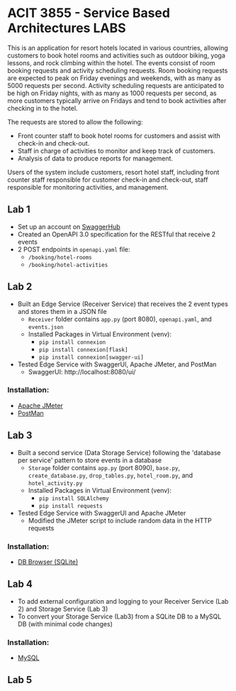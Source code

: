 # ACIT 3855 - Service Based Architectures LABS 

This is an application for resort hotels located in various countries, allowing customers to book hotel rooms and activities such as outdoor biking, yoga lessons, and rock climbing within the hotel.
The events consist of room booking requests and activity scheduling requests. Room booking requests are expected to peak on Friday evenings and weekends, with as many as 5000 requests per second. Activity scheduling requests are anticipated to be high on Friday nights, with as many as 1000 requests per second, as more customers typically arrive on Fridays and tend to book activities after checking in to the hotel.

The requests are stored to allow the following:
* Front counter staff to book hotel rooms for customers and assist with check-in and check-out.
* Staff in charge of activities to monitor and keep track of customers.
* Analysis of data to produce reports for management.

Users of the system include customers, resort hotel staff, including front counter staff responsible for customer check-in and check-out, staff responsible for monitoring activities, and management.

## Lab 1 
* Set up an account on [SwaggerHub](https://swagger.io/tools/swaggerhub/) 
* Created an OpenAPI 3.0 specification for the RESTful that receive 2 events  
* 2 POST endpoints in `openapi.yaml` file: 
    * `/booking/hotel-rooms`
    * `/booking/hotel-activities`

## Lab 2 
* Built an Edge Service (Receiver Service) that receives the 2 event types and stores them in a JSON file 
    * `Receiver` folder contains `app.py` (port 8080), `openapi.yaml`, and `events.json`
    * Installed Packages in Virtual Environment (venv): 
        * `pip install connexion`
        * `pip install connexion[flask]`
        * `pip install connexion[swagger-ui]`
* Tested Edge Service with SwaggerUI, Apache JMeter, and PostMan
    * SwaggerUI: http://localhost:8080/ui/

### Installation: 
* [Apache JMeter](https://jmeter.apache.org/download_jmeter.cgi)
* [PostMan](https://www.postman.com/downloads/)

## Lab 3 
* Built a second service (Data Storage Service) following the 'database per service' pattern to store events in a database 
    * `Storage` folder contains `app.py` (port 8090), `base.py`, `create_database.py`, `drop_tables.py`, `hotel_room.py`, and `hotel_activity.py`
    * Installed Packages in Virtual Environment (venv): 
        * `pip install SQLAlchemy`
        * `pip install requests`
* Tested Edge Service with SwaggerUI and Apache JMeter 
    * Modified the JMeter script to include random data in the HTTP requests

### Installation: 
* [DB Browser (SQLite)](https://sqlitebrowser.org/)

## Lab 4 
* To add external configuration and logging to your Receiver Service (Lab 2) and Storage Service (Lab 3)
* To convert your Storage Service (Lab3) from a SQLite DB to a MySQL DB (with minimal code changes)

### Installation: 
* [MySQL](https://dev.mysql.com/doc/refman/8.0/en/installing.html)

## Lab 5 
